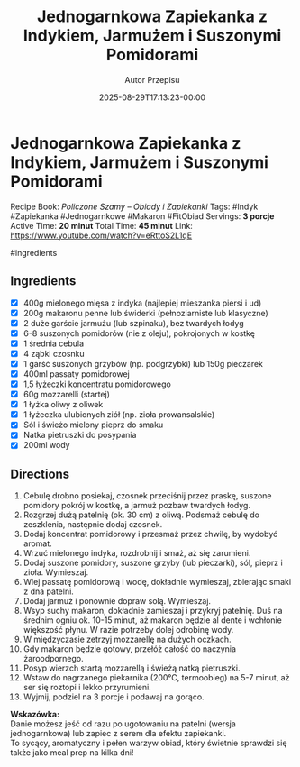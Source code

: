 ﻿---
draft: true
title: "Jednogarnkowa Zapiekanka z Indykiem, Jarmużem i Suszonymi Pomidorami"
author: "Autor Przepisu"
recipe_image: images/recipe-headers/default.avif
date: 2025-08-29T17:13:23-00:00
categories: ["do-kategoryzacji"]
tags: ["draft"]
tagline: "Przepis do sformatowania"
servings: 4
prep_time: 15
cook: true
cook_time: 30
calories: 300
protein: 20
fat: 10
carbohydrate: 25
---
# Jednogarnkowa Zapiekanka z Indykiem, Jarmużem i Suszonymi Pomidorami

Recipe Book: *Policzone Szamy – Obiady i Zapiekanki*
Tags: #Indyk #Zapiekanka #Jednogarnkowe #Makaron #FitObiad
Servings: **3 porcje**
Active Time: **20 minut**
Total Time: **45 minut**
Link: https://www.youtube.com/watch?v=eRttoS2L1qE

#ingredients 
## Ingredients
- [x] 400g mielonego mięsa z indyka (najlepiej mieszanka piersi i ud)
- [x] 200g makaronu penne lub świderki (pełnoziarniste lub klasyczne)
- [x] 2 duże garście jarmużu (lub szpinaku), bez twardych łodyg
- [x] 6-8 suszonych pomidorów (nie z oleju), pokrojonych w kostkę
- [x] 1 średnia cebula
- [x] 4 ząbki czosnku
- [x] 1 garść suszonych grzybów (np. podgrzybki) lub 150g pieczarek
- [x] 400ml passaty pomidorowej
- [x] 1,5 łyżeczki koncentratu pomidorowego
- [x] 60g mozzarelli (startej)
- [x] 1 łyżka oliwy z oliwek
- [x] 1 łyżeczka ulubionych ziół (np. zioła prowansalskie)
- [x] Sól i świeżo mielony pieprz do smaku
- [x] Natka pietruszki do posypania
- [x] 200ml wody

## Directions
1. Cebulę drobno posiekaj, czosnek przeciśnij przez praskę, suszone pomidory pokrój w kostkę, a jarmuż pozbaw twardych łodyg.
2. Rozgrzej dużą patelnię (ok. 30 cm) z oliwą. Podsmaż cebulę do zeszklenia, następnie dodaj czosnek.
3. Dodaj koncentrat pomidorowy i przesmaż przez chwilę, by wydobyć aromat.
4. Wrzuć mielonego indyka, rozdrobnij i smaż, aż się zarumieni.
5. Dodaj suszone pomidory, suszone grzyby (lub pieczarki), sól, pieprz i zioła. Wymieszaj.
6. Wlej passatę pomidorową i wodę, dokładnie wymieszaj, zbierając smaki z dna patelni.
7. Dodaj jarmuż i ponownie dopraw solą. Wymieszaj.
8. Wsyp suchy makaron, dokładnie zamieszaj i przykryj patelnię. Duś na średnim ogniu ok. 10-15 minut, aż makaron będzie al dente i wchłonie większość płynu. W razie potrzeby dolej odrobinę wody.
9. W międzyczasie zetrzyj mozzarellę na dużych oczkach.
10. Gdy makaron będzie gotowy, przełóż całość do naczynia żaroodpornego.
11. Posyp wierzch startą mozzarellą i świeżą natką pietruszki.
12. Wstaw do nagrzanego piekarnika (200°C, termoobieg) na 5-7 minut, aż ser się roztopi i lekko przyrumieni.
13. Wyjmij, podziel na 3 porcje i podawaj na gorąco.

**Wskazówka:**  
Danie możesz jeść od razu po ugotowaniu na patelni (wersja jednogarnkowa) lub zapiec z serem dla efektu zapiekanki.  
To sycący, aromatyczny i pełen warzyw obiad, który świetnie sprawdzi się także jako meal prep na kilka dni!

